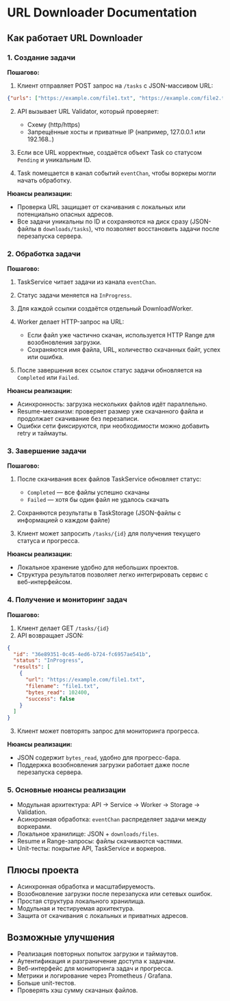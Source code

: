 # URL Downloader Documentation

## Как работает URL Downloader

### 1. Создание задачи

**Пошагово:**

1. Клиент отправляет POST запрос на `/tasks` с JSON-массивом URL:

```json
{"urls": ["https://example.com/file1.txt", "https://example.com/file2.txt"]}
```

2. API вызывает URL Validator, который проверяет:

   * Схему (http/https)
   * Запрещённые хосты и приватные IP (например, 127.0.0.1 или 192.168.*.*)

3. Если все URL корректные, создаётся объект Task со статусом `Pending` и уникальным ID.

4. Task помещается в канал событий `eventChan`, чтобы воркеры могли начать обработку.

**Нюансы реализации:**

* Проверка URL защищает от скачивания с локальных или потенциально опасных адресов.
* Все задачи уникальны по ID и сохраняются на диск сразу (JSON-файлы в `downloads/tasks`), что позволяет восстановить задачи после перезапуска сервера.

### 2. Обработка задачи

**Пошагово:**

1. TaskService читает задачи из канала `eventChan`.
2. Статус задачи меняется на `InProgress`.
3. Для каждой ссылки создаётся отдельный DownloadWorker.
4. Worker делает HTTP-запрос на URL:

   * Если файл уже частично скачан, используется HTTP Range для возобновления загрузки.
   * Сохраняются имя файла, URL, количество скачанных байт, успех или ошибка.
5. После завершения всех ссылок статус задачи обновляется на `Completed` или `Failed`.

**Нюансы реализации:**

* Асинхронность: загрузка нескольких файлов идёт параллельно.
* Resume-механизм: проверяет размер уже скачанного файла и продолжает скачивание без перезаписи.
* Ошибки сети фиксируются, при необходимости можно добавить retry и таймауты.

### 3. Завершение задачи

**Пошагово:**

1. После скачивания всех файлов TaskService обновляет статус:

   * `Completed` — все файлы успешно скачаны
   * `Failed` — хотя бы один файл не удалось скачать
2. Сохраняются результаты в TaskStorage (JSON-файлы с информацией о каждом файле)
3. Клиент может запросить `/tasks/{id}` для получения текущего статуса и прогресса.

**Нюансы реализации:**

* Локальное хранение удобно для небольших проектов.
* Структура результатов позволяет легко интегрировать сервис с веб-интерфейсом.

### 4. Получение и мониторинг задач

**Пошагово:**

1. Клиент делает GET `/tasks/{id}`
2. API возвращает JSON:

```json
{
  "id": "36e89351-0c45-4ed6-b724-fc6957ae541b",
  "status": "InProgress",
  "results": [
    {
      "url": "https://example.com/file1.txt",
      "filename": "file1.txt",
      "bytes_read": 102400,
      "success": false
    }
  ]
}
```

3. Клиент может повторять запрос для мониторинга прогресса.

**Нюансы реализации:**

* JSON содержит `bytes_read`, удобно для прогресс-бара.
* Поддержка возобновления загрузки работает даже после перезапуска сервера.

### 5. Основные нюансы реализации

* Модульная архитектура: API → Service → Worker → Storage → Validation.
* Асинхронная обработка: `eventChan` распределяет задачи между воркерами.
* Локальное хранилище: JSON + `downloads/files`.
* Resume и Range-запросы: файлы скачиваются частями.
* Unit-тесты: покрытие API, TaskService и воркеров.

## Плюсы проекта

* Асинхронная обработка и масштабируемость.
* Возобновление загрузки после перезапуска или сетевых ошибок.
* Простая структура локального хранилища.
* Модульная и тестируемая архитектура.
* Защита от скачивания с локальных и приватных адресов.

## Возможные улучшения

* Реализация повторных попыток загрузки и таймаутов.
* Аутентификация и разграничение доступа к задачам.
* Веб-интерфейс для мониторинга задач и прогресса.
* Метрики и логирование через Prometheus / Grafana.
* Больше unit-тестов.
* Проверять хэш сумму скачаных файлов.
